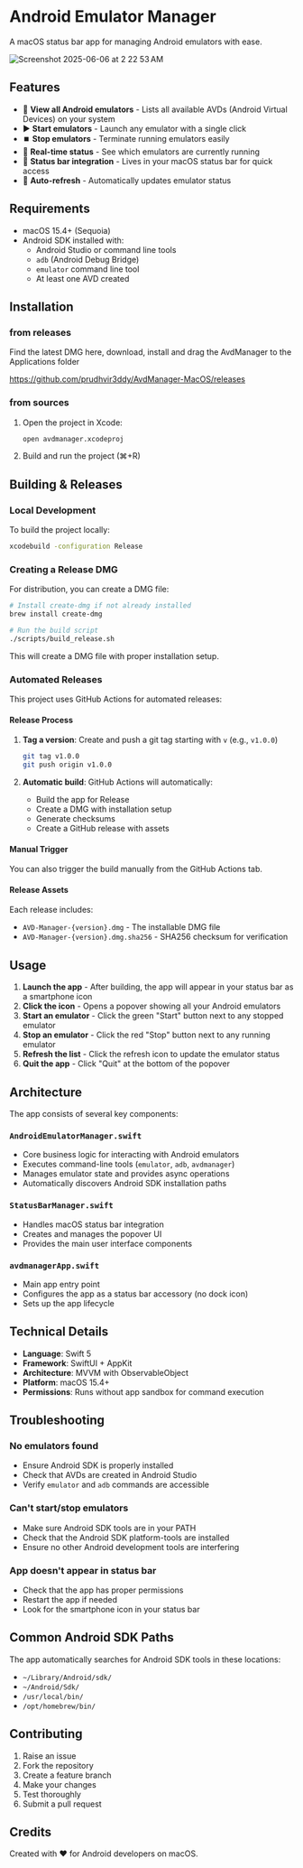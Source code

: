 # Android Emulator Manager

A macOS status bar app for managing Android emulators with ease.

![Screenshot 2025-06-06 at 2 22 53 AM](https://github.com/user-attachments/assets/4fc69a8e-ee4f-48db-b488-92edfe1fdd50)


## Features

- 📱 **View all Android emulators** - Lists all available AVDs (Android Virtual Devices) on your system
- ▶️ **Start emulators** - Launch any emulator with a single click
- ⏹️ **Stop emulators** - Terminate running emulators easily
- 🔄 **Real-time status** - See which emulators are currently running
- 🎯 **Status bar integration** - Lives in your macOS status bar for quick access
- 🔄 **Auto-refresh** - Automatically updates emulator status

## Requirements

- macOS 15.4+ (Sequoia)
- Android SDK installed with:
  - Android Studio or command line tools
  - `adb` (Android Debug Bridge)
  - `emulator` command line tool
  - At least one AVD created

## Installation

### from releases 

Find the latest DMG here, download, install and drag the AvdManager to the Applications folder

https://github.com/prudhvir3ddy/AvdManager-MacOS/releases

### from sources

1. Open the project in Xcode:
   ```bash
   open avdmanager.xcodeproj
   ```

2. Build and run the project (⌘+R)

## Building & Releases

### Local Development

To build the project locally:

```bash
xcodebuild -configuration Release
```

### Creating a Release DMG

For distribution, you can create a DMG file:

```bash
# Install create-dmg if not already installed
brew install create-dmg

# Run the build script
./scripts/build_release.sh
```

This will create a DMG file with proper installation setup.

### Automated Releases

This project uses GitHub Actions for automated releases:

#### Release Process

1. **Tag a version**: Create and push a git tag starting with `v` (e.g., `v1.0.0`)
   ```bash
   git tag v1.0.0
   git push origin v1.0.0
   ```

2. **Automatic build**: GitHub Actions will automatically:
   - Build the app for Release
   - Create a DMG with installation setup
   - Generate checksums
   - Create a GitHub release with assets

#### Manual Trigger

You can also trigger the build manually from the GitHub Actions tab.

#### Release Assets

Each release includes:
- `AVD-Manager-{version}.dmg` - The installable DMG file
- `AVD-Manager-{version}.dmg.sha256` - SHA256 checksum for verification

## Usage

1. **Launch the app** - After building, the app will appear in your status bar as a smartphone icon
2. **Click the icon** - Opens a popover showing all your Android emulators
3. **Start an emulator** - Click the green "Start" button next to any stopped emulator
4. **Stop an emulator** - Click the red "Stop" button next to any running emulator
5. **Refresh the list** - Click the refresh icon to update the emulator status
6. **Quit the app** - Click "Quit" at the bottom of the popover

## Architecture

The app consists of several key components:

### `AndroidEmulatorManager.swift`
- Core business logic for interacting with Android emulators
- Executes command-line tools (`emulator`, `adb`, `avdmanager`)
- Manages emulator state and provides async operations
- Automatically discovers Android SDK installation paths

### `StatusBarManager.swift`
- Handles macOS status bar integration
- Creates and manages the popover UI
- Provides the main user interface components

### `avdmanagerApp.swift`
- Main app entry point
- Configures the app as a status bar accessory (no dock icon)
- Sets up the app lifecycle

## Technical Details

- **Language**: Swift 5
- **Framework**: SwiftUI + AppKit
- **Architecture**: MVVM with ObservableObject
- **Platform**: macOS 15.4+
- **Permissions**: Runs without app sandbox for command execution

## Troubleshooting

### No emulators found
- Ensure Android SDK is properly installed
- Check that AVDs are created in Android Studio
- Verify `emulator` and `adb` commands are accessible

### Can't start/stop emulators
- Make sure Android SDK tools are in your PATH
- Check that the Android SDK platform-tools are installed
- Ensure no other Android development tools are interfering

### App doesn't appear in status bar
- Check that the app has proper permissions
- Restart the app if needed
- Look for the smartphone icon in your status bar

## Common Android SDK Paths

The app automatically searches for Android SDK tools in these locations:
- `~/Library/Android/sdk/`
- `~/Android/Sdk/`
- `/usr/local/bin/`
- `/opt/homebrew/bin/`

## Contributing

1. Raise an issue
2. Fork the repository
3. Create a feature branch
4. Make your changes
5. Test thoroughly
6. Submit a pull request

## Credits

Created with ❤️ for Android developers on macOS. 
